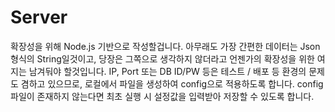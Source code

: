# Server
확장성을 위해 Node.js 기반으로 작성할겁니다.
아무래도 가장 간편한 데이터는 Json형식의 String일것이고, 당장은 그쪽으로 생각하지 않더라고 언젠가의 확장성을 위한 여지는 남겨둬야 할것입니다.
IP, Port 또는 DB ID/PW 등은 테스트 / 배포 등 환경의 문제도 겸하고 있으므로, 로컬에서 파일을 생성하여 config으로 적용하도록 합니다.
config 파일이 존재하지 않는다면 최초 실행 시 설정값을 입력받아 저장할 수 있도록 합니다.